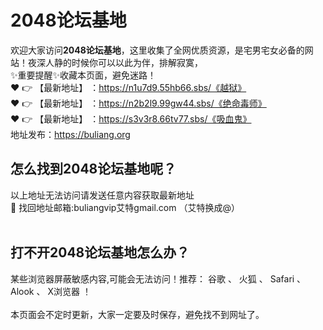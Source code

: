 # 2048论坛基地<br>
欢迎大家访问**2048论坛基地**，这里收集了全网优质资源，是宅男宅女必备的网站！夜深人静的时候你可以以此为伴，排解寂寞，<br>
✨重要提醒✨收藏本页面，避免迷路！<br>
❤️ 👉 【最新地址】 ：https://n1u7d9.55hb66.sbs/《越狱》<br>
❤️ 👉 【最新地址】 ：https://n2b2l9.99gw44.sbs/《绝命毒师》<br>
❤️ 👉 【最新地址】 ：https://s3v3r8.66tv77.sbs/《吸血鬼》<br>
地址发布：https://buliang.org<br>
## 怎么找到**2048论坛基地**呢？<br>
以上地址无法访问请发送任意内容获取最新地址<br>
📧 找回地址邮箱:buliangvip艾特gmail.com （艾特换成@）<br><br>
## 打不开**2048论坛基地**怎么办？
某些浏览器屏蔽敏感内容,可能会无法访问！推荐： 谷歌 、 火狐 、 Safari 、 Alook 、 X浏览器 ！<br><br>
本页面会不定时更新，大家一定要及时保存，避免找不到网址了。







